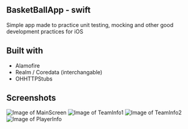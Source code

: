 ## BasketBallApp - swift

Simple app made to practice unit testing, mocking and other good development practices for iOS

## Built with

* Alamofire
* Realm / Coredata (interchangable)
* OHHTTPStubs

## Screenshots

![Image of MainScreen](appImages/1.png)
![Image of TeamInfo1](appImages/2.png)
![Image of TeamInfo2](appImages/3.png)
![Image of PlayerInfo](appImages/4.png)

